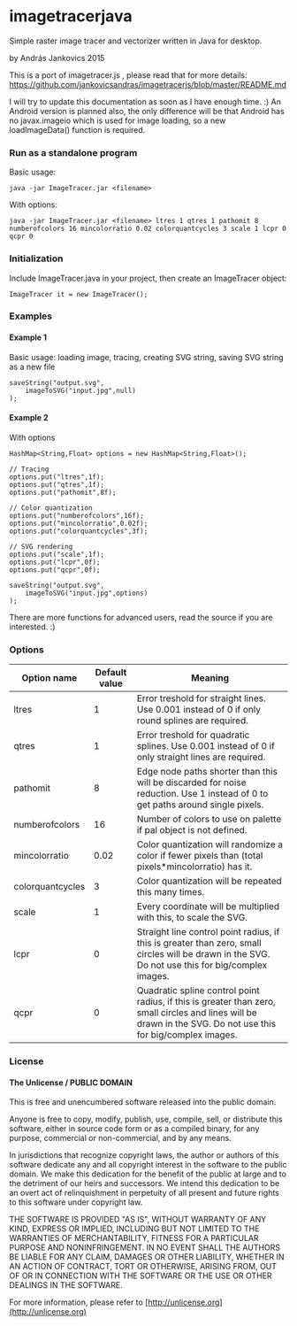 # imagetracerjava
Simple raster image tracer and vectorizer written in Java for desktop.

by András Jankovics 2015

This is a port of imagetracer.js , please read that for more details: https://github.com/jankovicsandras/imagetracerjs/blob/master/README.md 

I will try to update this documentation as soon as I have enough time. :)
An Android version is planned also, the only difference will be that Android has no javax.imageio which is used for image loading, so a new loadImageData() function is required.


### Run as a standalone program 

Basic usage: 
```
java -jar ImageTracer.jar <filename>
```

With options:
```
java -jar ImageTracer.jar <filename> ltres 1 qtres 1 pathomit 8 numberofcolors 16 mincolorratio 0.02 colorquantcycles 3 scale 1 lcpr 0 qcpr 0
```

### Initialization
Include ImageTracer.java in your project, then create an ImageTracer object:
```
ImageTracer it = new ImageTracer();
```

### Examples
#### Example 1
Basic usage: loading image, tracing, creating SVG string, saving SVG string as a new file
```
saveString("output.svg",
    imageToSVG("input.jpg",null)
);
```

#### Example 2
With options
```
HashMap<String,Float> options = new HashMap<String,Float>();

// Tracing
options.put("ltres",1f);
options.put("qtres",1f);
options.put("pathomit",8f);

// Color quantization
options.put("numberofcolors",16f);
options.put("mincolorratio",0.02f);
options.put("colorquantcycles",3f);

// SVG rendering
options.put("scale",1f);
options.put("lcpr",0f);
options.put("qcpr",0f);

saveString("output.svg",
    imageToSVG("input.jpg",options)
);
```

There are more functions for advanced users, read the source if you are interested. :)
	
### Options
|Option name|Default value|Meaning|
|-----------|-------------|-------|
|ltres|1|Error treshold for straight lines. Use 0.001 instead of 0 if only round splines are required.|
|qtres|1|Error treshold for quadratic splines. Use 0.001 instead of 0 if only straight lines are required.|
|pathomit|8|Edge node paths shorter than this will be discarded for noise reduction. Use 1 instead of 0 to get paths around single pixels.|
|numberofcolors|16|Number of colors to use on palette if pal object is not defined.|
|mincolorratio|0.02|Color quantization will randomize a color if fewer pixels than (total pixels*mincolorratio) has it.|
|colorquantcycles|3|Color quantization will be repeated this many times.|
|scale|1|Every coordinate will be multiplied with this, to scale the SVG.|
|lcpr|0|Straight line control point radius, if this is greater than zero, small circles will be drawn in the SVG. Do not use this for big/complex images.|
|qcpr|0|Quadratic spline control point radius, if this is greater than zero, small circles and lines will be drawn in the SVG. Do not use this for big/complex images.|

### License
#### The Unlicense / PUBLIC DOMAIN

This is free and unencumbered software released into the public domain.

Anyone is free to copy, modify, publish, use, compile, sell, or
distribute this software, either in source code form or as a compiled
binary, for any purpose, commercial or non-commercial, and by any
means.

In jurisdictions that recognize copyright laws, the author or authors
of this software dedicate any and all copyright interest in the
software to the public domain. We make this dedication for the benefit
of the public at large and to the detriment of our heirs and
successors. We intend this dedication to be an overt act of
relinquishment in perpetuity of all present and future rights to this
software under copyright law.

THE SOFTWARE IS PROVIDED "AS IS", WITHOUT WARRANTY OF ANY KIND,
EXPRESS OR IMPLIED, INCLUDING BUT NOT LIMITED TO THE WARRANTIES OF
MERCHANTABILITY, FITNESS FOR A PARTICULAR PURPOSE AND NONINFRINGEMENT.
IN NO EVENT SHALL THE AUTHORS BE LIABLE FOR ANY CLAIM, DAMAGES OR
OTHER LIABILITY, WHETHER IN AN ACTION OF CONTRACT, TORT OR OTHERWISE,
ARISING FROM, OUT OF OR IN CONNECTION WITH THE SOFTWARE OR THE USE OR
OTHER DEALINGS IN THE SOFTWARE.

For more information, please refer to [http://unlicense.org](http://unlicense.org)
